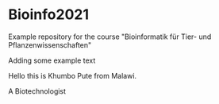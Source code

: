 # Bioinfo2021
Example repository for the course "Bioinformatik für Tier- und Pflanzenwissenschaften" 

Adding some example text

Hello this is Khumbo Pute from Malawi.

A Biotechnologist